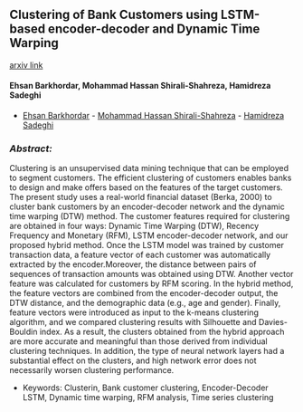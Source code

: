 ## Clustering of Bank Customers using LSTM-based encoder-decoder and Dynamic Time Warping
[arxiv link](https://arxiv.org/abs/2110.11769)
#### Ehsan Barkhordar, Mohammad Hassan Shirali-Shahreza, Hamidreza Sadeghi

* [Ehsan Barkhordar](https://ehsanbarkhordar.github.io/) - [Mohammad Hassan Shirali-Shahreza](https://shahreza.shirali.ir/) - [Hamidreza Sadeghi](https://www.linkedin.com/in/hamidrezasadeghi/)



### *Abstract:*
Clustering is an unsupervised data mining technique that can be employed to segment customers. The efficient clustering of customers enables banks to design and make offers based on the features of the target customers. The present study uses a real-world financial dataset (Berka, 2000) to cluster bank customers by an encoder-decoder network and the dynamic time warping (DTW) method. The customer features required for clustering are obtained in four ways: Dynamic Time Warping (DTW), Recency Frequency and Monetary (RFM), LSTM encoder-decoder network, and our proposed hybrid method. Once the LSTM model was trained by customer transaction data, a feature vector of each customer was automatically extracted by the encoder.Moreover, the distance between pairs of sequences of transaction amounts was obtained using DTW. Another vector feature was calculated for customers by RFM scoring. In the hybrid method, the feature vectors are combined from the encoder-decoder output, the DTW distance, and the demographic data (e.g., age and gender). Finally, feature vectors were introduced as input to the k-means clustering algorithm, and we compared clustering results with Silhouette and Davies-Bouldin index. As a result, the clusters obtained from the hybrid approach are more accurate and meaningful than those derived from individual clustering techniques. In addition, the type of neural network layers had a substantial effect on the clusters, and high network error does not necessarily worsen clustering performance. 

* Keywords: Clusterin, Bank customer clustering, Encoder-Decoder LSTM, Dynamic time warping, RFM analysis, Time series clustering
